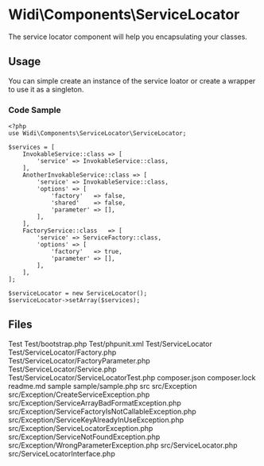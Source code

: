 # Widi\Components\ServiceLocator
The service locator component will help you encapsulating your classes.

## Usage
You can simple create an instance of the service loator or create a wrapper to use it as a singleton.

### Code Sample
```
<?php
use Widi\Components\ServiceLocator\ServiceLocator;

$services = [
    InvokableService::class => [
        'service' => InvokableService::class,
    ],
    AnotherInvokableService::class => [
        'service' => InvokableService::class,
        'options' => [
            'factory'   => false,
            'shared'    => false,
            'parameter' => [],
        ],
    ],
    FactoryService::class   => [
        'service' => ServiceFactory::class,
        'options' => [
            'factory'   => true,
            'parameter' => [],
        ],
    ],
];

$serviceLocator = new ServiceLocator();
$serviceLocator->setArray($services);
```

## Files
Test
Test/bootstrap.php
Test/phpunit.xml
Test/ServiceLocator
Test/ServiceLocator/Factory.php
Test/ServiceLocator/FactoryParameter.php
Test/ServiceLocator/Service.php
Test/ServiceLocator/ServiceLocatorTest.php
composer.json
composer.lock
readme.md
sample
sample/sample.php
src
src/Exception
src/Exception/CreateServiceException.php
src/Exception/ServiceArrayBadFormatException.php
src/Exception/ServiceFactoryIsNotCallableException.php
src/Exception/ServiceKeyAlreadyInUseException.php
src/Exception/ServiceLocatorException.php
src/Exception/ServiceNotFoundException.php
src/Exception/WrongParameterException.php
src/ServiceLocator.php
src/ServiceLocatorInterface.php